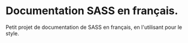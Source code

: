 # Documentation SASS en français.
Petit projet de documentation de SASS en français, en l'utilisant pour le style.